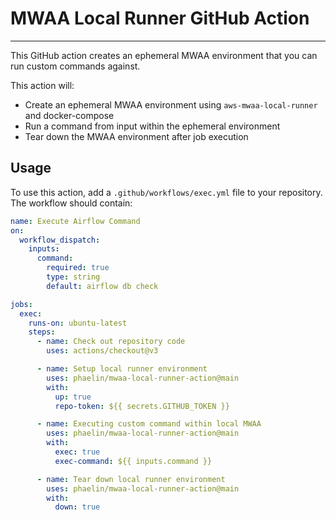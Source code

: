 # MWAA Local Runner GitHub Action
----

This GitHub action creates an ephemeral MWAA environment that you can run custom commands against.

This action will:

- Create an ephemeral MWAA environment using `aws-mwaa-local-runner` and docker-compose
- Run a command from input within the ephemeral environment
- Tear down the MWAA environment after job execution

## Usage
To use this action, add a `.github/workflows/exec.yml` file to your repository. The workflow should contain:

```yml
name: Execute Airflow Command
on:
  workflow_dispatch:
    inputs:
      command:
        required: true
        type: string
        default: airflow db check

jobs:
  exec: 
    runs-on: ubuntu-latest
    steps:
      - name: Check out repository code
        uses: actions/checkout@v3

      - name: Setup local runner environment
        uses: phaelin/mwaa-local-runner-action@main
        with:
          up: true
          repo-token: ${{ secrets.GITHUB_TOKEN }}

      - name: Executing custom command within local MWAA
        uses: phaelin/mwaa-local-runner-action@main
        with:
          exec: true
          exec-command: ${{ inputs.command }}

      - name: Tear down local runner environment
        uses: phaelin/mwaa-local-runner-action@main
        with:
          down: true

```

